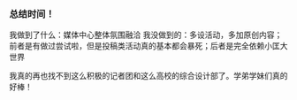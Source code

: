 ### 总结时间！

我做到了什么：媒体中心整体氛围融洽
我没做到的：多设活动，多加原创内容；前者是有做过尝试啦，但是投稿类活动真的基本都会暴死；后者是完全依赖小匡大世界

我真的再也找不到这么积极的记者团和这么高校的综合设计部了。学弟学妹们真的好棒！